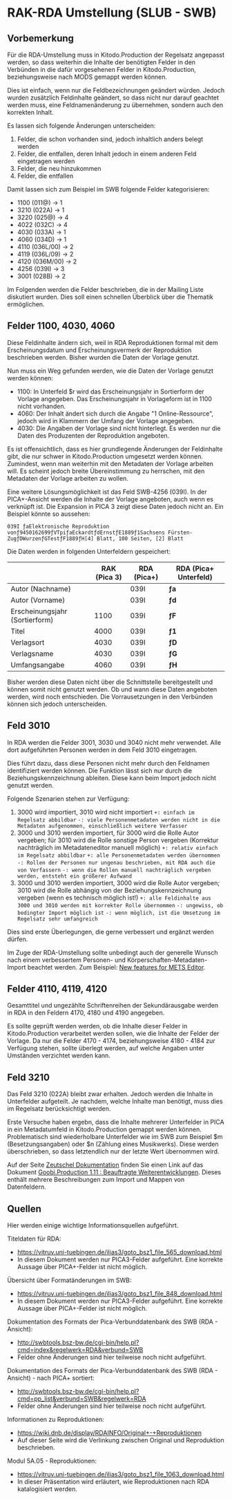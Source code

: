 # RAK-RDA Umstellung (SLUB - SWB)
## Vorbemerkung 
Für die RDA-Umstellung muss in Kitodo.Production der Regelsatz angepasst werden, so dass weiterhin die Inhalte der benötigten Felder in den Verbünden in die dafür vorgesehenen Felder in Kitodo.Production, beziehungsweise nach MODS gemappt werden können. 

Dies ist einfach, wenn nur die Feldbezeichnungen geändert würden. Jedoch wurden zusätzlich Feldinhalte geändert, so dass nicht nur darauf geachtet werden muss, eine Feldnamenänderung zu übernehmen, sondern auch den korrekten Inhalt. 

Es lassen sich folgende Änderungen unterscheiden: 

1. Felder, die schon vorhanden sind, jedoch inhaltlich anders belegt werden
2. Felder, die entfallen, deren Inhalt jedoch in einem anderen Feld eingetragen werden
3. Felder, die neu hinzukommen 
4. Felder, die entfallen

Damit lassen sich zum Beispiel im SWB folgende Felder kategorisieren: 

- 1100 (011@) -> 1
- 3210 (022A) -> 1
- 3220 (025@) -> 4
- 4022 (032C) -> 4
- 4030 (033A) -> 1 
- 4060 (034D) -> 1 
- 4110 (036L/00) -> 2 
- 4119 (036L/09) -> 2
- 4120 (036M/00) -> 2
- 4256 (039I) -> 3
- 3001 (028B) -> 2

Im Folgenden werden die Felder beschrieben, die in der Mailing Liste diskutiert wurden. Dies soll einen schnellen Überblick über die Thematik ermöglichen. 

## Felder 1100, 4030, 4060
Diese Feldinhalte ändern sich, weil in RDA Reproduktionen formal mit dem Erscheinungsdatum und Erscheinungsvermerk der Reproduktion beschrieben werden. Bisher wurden die Daten der Vorlage genutzt.  

Nun muss ein Weg gefunden werden, wie die Daten der Vorlage genutzt werden können: 

- 1100: In Unterfeld $r wird das Erscheinungsjahr in Sortierform der Vorlage angegeben. Das Erscheinungsjahr in Vorlageform ist in 1100 nicht vorhanden.  
- 4060: Der Inhalt ändert sich durch die Angabe "1 Online-Ressource", jedoch wird in Klammern der Umfang der Vorlage angegeben. 
- 4030: Die Angaben der Vorlage sind nicht hinterlegt. Es werden nur die Daten des Produzenten der Reproduktion angeboten. 

Es ist offensichtlich, dass es hier grundlegende Änderungen der Feldinhalte gibt, die nur schwer in Kitodo.Production umgesetzt werden können. Zumindest, wenn man weiterhin mit den Metadaten der Vorlage arbeiten will. Es scheint jedoch breite Übereinstimmung zu herrschen, mit den Metadaten der Vorlage arbeiten zu wollen. 

Eine weitere Lösungsmöglichkeit ist das Feld SWB-4256 (039I). In der PICA+-Ansicht werden die Inhalte der Vorlage angeboten, auch wenn es verknüpft ist. Die Expansion in PICA 3 zeigt diese Daten jedoch nicht an. Ein Beispiel könnte so aussehen: 

`039I ƒaElektronische Reproduktion vonƒ9450162699ƒVTpiƒaEckardtƒdErnstƒE1889ƒ1Sachsens Fürsten-ZugƒDWurzenƒGTestƒF1889ƒH[4] Blatt, 100 Seiten, [2] Blatt`

Die Daten werden in folgenden Unterfeldern gespeichert:

|  |  RAK (Pica 3) | RDA (Pica+) | RDA (Pica+ Unterfeld) |
| ------------- | ------------- | ------------- | ------------- |
| Autor (Nachname)  |   | 039I  | **ƒa**
| Autor (Vorname)  |   | 039I  | **ƒd**
| Erscheinungsjahr (Sortierform)  | 1100  | 039I  | **ƒF**
| Titel  | 4000  | 039I  | **ƒ1**
| Verlagsort  | 4030  | 039I  | **ƒD**
| Verlagsname  | 4030  | 039I  | **ƒG**
| Umfangsangabe  | 4060  | 039I  | **ƒH**


Bisher werden diese Daten nicht über die Schnittstelle bereitgestellt und können somit nicht genutzt werden. Ob und wann diese Daten angeboten werden, wird noch entschieden. Die Vorrausetzungen in den Verbünden können sich jedoch unterscheiden. 


## Feld 3010 
In RDA werden die Felder 3001, 3030 und 3040 nicht mehr verwendet. Alle dort aufgeführten Personen werden in dem Feld 3010 eingetragen. 

Dies führt dazu, dass diese Personen nicht mehr durch den Feldnamen identifiziert werden können. Die Funktion lässt sich nur durch die Beziehungskennzeichnung ableiten. Diese kann beim Import jedoch nicht genutzt werden. 

Folgende Szenarien stehen zur Verfügung: 

1. 3000 wird importiert, 3010 wird nicht importiert 
`+: einfach im Regelsatz abbildbar` 
`-: viele Personenmetadaten werden nicht in die Metadaten aufgenommen, einschließlich weitere Verfasser` 
2. 3000 und 3010 werden importiert, für 3000 wird die Rolle Autor vergeben; für 3010 wird die Rolle sonstige Person vergeben (Korrektur nachträglich im Metadateneditor manuell möglich)
`+: relativ einfach im Regelsatz abbildbar`
`+: alle Personenmetadaten werden übernommen` 
`-: Rollen der Personen nur ungenau beschrieben, mit RDA auch die von Verfassern` 
`-: wenn die Rollen manuell nachträglich vergeben werden, entsteht ein größerer Aufwand`
3. 3000 und 3010 werden importiert, 3000 wird die Rolle Autor vergeben; 3010 wird die Rolle abhängig von der Beziehungskennzeichnung vergeben (wenn es technisch möglich ist!) 
`+: alle Feldinhalte aus 3000 und 3010 werden mit korrekter Rolle übernommen` 
`-: ungewiss, ob bedingter Import möglich ist` 
`-: wenn möglich, ist die Umsetzung im Regelsatz sehr umfangreich` 


Dies sind erste Überlegungen, die gerne verbessert und ergänzt werden dürfen. 

Im Zuge der RDA-Umstellung sollte unbedingt auch der generelle Wunsch nach einem verbessertem Personen- und Körperschaften-Metadaten-Import beachtet werden. Zum Beispiel: [New features for METS Editor](New-features-for-METS-Editor). 

## Felder 4110, 4119, 4120

Gesamttitel und ungezählte Schriftenreihen der Sekundärausgabe werden in RDA in den Feldern 4170, 4180 und 4190 angegeben. 

Es sollte geprüft werden werden, ob die Inhalte dieser Felder in Kitodo.Production verarbeitet werden sollen, wie die Inhalte der Felder der Vorlage. Da nur die Felder 4170 - 4174, beziehungsweise 4180 - 4184 zur Verfügung stehen, sollte überlegt werden, auf welche Angaben unter Umständen verzichtet werden kann. 

## Feld 3210 
Das Feld 3210 (022A) bleibt zwar erhalten. Jedoch werden die Inhalte in Unterfelder aufgeteilt. Je nachdem, welche Inhalte man benötigt, muss dies im Regelsatz berücksichtigt werden. 

Erste Versuche haben ergebn, dass die Inhalte mehrerer Unterfelder in PICA in ein Metadatumfeld in Kitodo.Production gemappt werden können. Problematisch sind wiederholbare Unterfelder wie im SWB zum Beispiel $m (Besetzungsangaben) oder $n (Zählung eines Musikwerks). Diese werden überschrieben, so dass letztendlich nur der letzte Wert übernommen wird. 

Auf der Seite [Zeutschel Dokumentation](Zeutschel-Dokumentation) finden Sie einen Link auf das Dokument [Goobi.Production 1.11 : Beauftragte Weiterentwicklungen](http://www.goobi.org/fileadmin/groups/goobi/dokumentation/TS-1105_Weiterentwicklungen-GOOBI-WLB.pdf). Dieses enthält mehrere Beschreibungen zum Import und Mappen von Datenfeldern. 


## Quellen 

Hier werden einige wichtige Informationsquellen aufgeführt. 

Titeldaten für RDA: 

- https://vitruv.uni-tuebingen.de/ilias3/goto_bsz1_file_565_download.html
- In diesem Dokument werden nur PICA3-Felder aufgeführt. Eine korrekte Aussage über PICA+-Felder ist nicht möglich.

Übersicht über Formatänderungen im SWB:

- https://vitruv.uni-tuebingen.de/ilias3/goto_bsz1_file_848_download.html
- In diesem Dokument werden nur PICA3-Felder aufgeführt. Eine korrekte Aussage über PICA+-Felder ist nicht möglich. 

Dokumentation des Formats der Pica-Verbunddatenbank des SWB (RDA - Ansicht): 

- http://swbtools.bsz-bw.de/cgi-bin/help.pl?cmd=index&regelwerk=RDA&verbund=SWB
- Felder ohne Änderungen sind hier teilweise noch nicht aufgeführt.

Dokumentation des Formats der Pica-Verbunddatenbank des SWB (RDA - Ansicht) - nach PICA+ sortiert: 

- http://swbtools.bsz-bw.de/cgi-bin/help.pl?cmd=pp_list&verbund=SWB&regelwerk=RDA
- Felder ohne Änderungen sind hier teilweise noch nicht aufgeführt.

Informationen zu Reproduktionen: 

- https://wiki.dnb.de/display/RDAINFO/Original+-+Reproduktionen
- Auf dieser Seite wird die Verlinkung zwischen Original und Reproduktion beschrieben.

Modul 5A.05 - Reproduktionen: 

- https://vitruv.uni-tuebingen.de/ilias3/goto_bsz1_file_1063_download.html
- In dieser Präsentation wird erläutert, wie Reproduktionen nach RDA katalogisiert werden.

